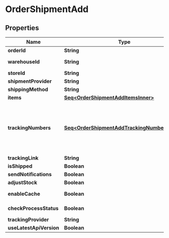 

# OrderShipmentAdd


## Properties

Name | Type | Description | Notes
------------ | ------------- | ------------- | -------------
**orderId** | **String** | Defines the order for which the shipment will be created |  [optional]
**warehouseId** | **String** | This parameter is used for selecting a warehouse where you need to set/modify a product quantity. |  [optional]
**storeId** | **String** | Store Id |  [optional]
**shipmentProvider** | **String** | Defines company name that provide tracking of shipment |  [optional]
**shippingMethod** | **String** | Define shipping method |  [optional]
**items** | [**Seq&lt;OrderShipmentAddItemsInner&gt;**](OrderShipmentAddItemsInner.md) | Defines items in the order that will be shipped |  [optional]
**trackingNumbers** | [**Seq&lt;OrderShipmentAddTrackingNumbersInner&gt;**](OrderShipmentAddTrackingNumbersInner.md) | Defines shipment&#39;s tracking numbers that have to be added&lt;/br&gt; How set tracking numbers to appropriate carrier:&lt;ul&gt;&lt;li&gt;tracking_numbers[]&#x3D;a2c.demo1,a2c.demo2 - set default carrier&lt;/li&gt;&lt;li&gt;tracking_numbers[&lt;b&gt;carrier_id&lt;/b&gt;]&#x3D;a2c.demo - set appropriate carrier&lt;/li&gt;&lt;/ul&gt;To get the list of carriers IDs that are available in your store, use the &lt;a href &#x3D; \&quot;https://api2cart.com/docs/#/cart/CartInfo\&quot;&gt;cart.info&lt;/a &gt; method |  [optional]
**trackingLink** | **String** | Defines custom tracking link |  [optional]
**isShipped** | **Boolean** | Defines shipment&#39;s status |  [optional]
**sendNotifications** | **Boolean** | Send notifications to customer after shipment was created |  [optional]
**adjustStock** | **Boolean** | This parameter is used for adjust stock. |  [optional]
**enableCache** | **Boolean** | If the value is &#39;true&#39; and order exist in our cache, we will use order.info from cache to prepare shipment items. |  [optional]
**checkProcessStatus** | **Boolean** | Disable or enable check process status. Please note that the response will be slower due to additional requests to the store. |  [optional]
**trackingProvider** | **String** | Defines name of the company which provides shipment tracking |  [optional]
**useLatestApiVersion** | **Boolean** | Use the latest platform API version |  [optional]



